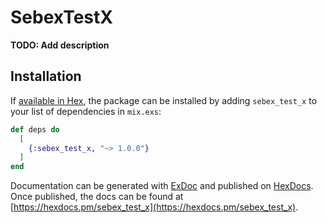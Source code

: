 # SebexTestX

**TODO: Add description**

## Installation

If [available in Hex](https://hex.pm/docs/publish), the package can be installed
by adding `sebex_test_x` to your list of dependencies in `mix.exs`:

```elixir
def deps do
  [
    {:sebex_test_x, "~> 1.0.0"}
  ]
end
```

Documentation can be generated with [ExDoc](https://github.com/elixir-lang/ex_doc)
and published on [HexDocs](https://hexdocs.pm). Once published, the docs can
be found at [https://hexdocs.pm/sebex_test_x](https://hexdocs.pm/sebex_test_x).
